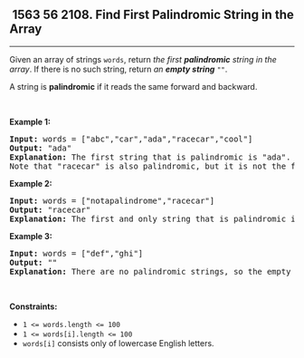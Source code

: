 <h2> 1563 56
2108. Find First Palindromic String in the Array</h2><hr><div><p>Given an array of strings <code>words</code>, return <em>the first <strong>palindromic</strong> string in the array</em>. If there is no such string, return <em>an <strong>empty string</strong> </em><code>""</code>.</p>

<p>A string is <strong>palindromic</strong> if it reads the same forward and backward.</p>

<p>&nbsp;</p>
<p><strong class="example">Example 1:</strong></p>

<pre><strong>Input:</strong> words = ["abc","car","ada","racecar","cool"]
<strong>Output:</strong> "ada"
<strong>Explanation:</strong> The first string that is palindromic is "ada".
Note that "racecar" is also palindromic, but it is not the first.
</pre>

<p><strong class="example">Example 2:</strong></p>

<pre><strong>Input:</strong> words = ["notapalindrome","racecar"]
<strong>Output:</strong> "racecar"
<strong>Explanation:</strong> The first and only string that is palindromic is "racecar".
</pre>

<p><strong class="example">Example 3:</strong></p>

<pre><strong>Input:</strong> words = ["def","ghi"]
<strong>Output:</strong> ""
<strong>Explanation:</strong> There are no palindromic strings, so the empty string is returned.
</pre>

<p>&nbsp;</p>
<p><strong>Constraints:</strong></p>

<ul>
	<li><code>1 &lt;= words.length &lt;= 100</code></li>
	<li><code>1 &lt;= words[i].length &lt;= 100</code></li>
	<li><code>words[i]</code> consists only of lowercase English letters.</li>
</ul>
</div>